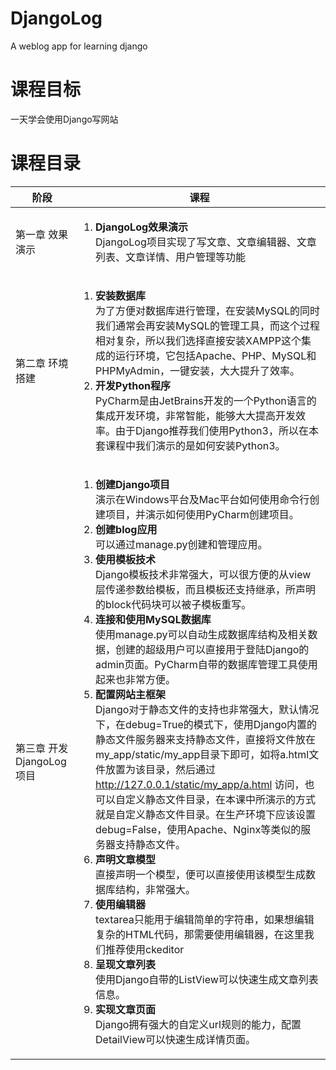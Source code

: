 # DjangoLog
A weblog app for learning django

# 课程目标  

一天学会使用Django写网站

# 课程目录 

| 阶段 | 课程 |
| --- | --- |
| 第一章 效果演示 | <ol><li>**DjangoLog效果演示**<div>DjangoLog项目实现了写文章、文章编辑器、文章列表、文章详情、用户管理等功能</div></li></ol> |
| 第二章 环境搭建 | <ol><li>**安装数据库**<div>为了方便对数据库进行管理，在安装MySQL的同时我们通常会再安装MySQL的管理工具，而这个过程相对复杂，所以我们选择直接安装XAMPP这个集成的运行环境，它包括Apache、PHP、MySQL和PHPMyAdmin，一键安装，大大提升了效率。</div></li><li>**开发Python程序**<div>PyCharm是由JetBrains开发的一个Python语言的集成开发环境，非常智能，能够大大提高开发效率。由于Django推荐我们使用Python3，所以在本套课程中我们演示的是如何安装Python3。</div></li></ol>
| 第三章 开发DjangoLog项目 | <ol><li>**创建Django项目**<div>演示在Windows平台及Mac平台如何使用命令行创建项目，并演示如何使用PyCharm创建项目。</div></li><li>**创建blog应用**<div>可以通过manage.py创建和管理应用。</div></li><li>**使用模板技术**<div>Django模板技术非常强大，可以很方便的从view层传递参数给模板，而且模板还支持继承，所声明的block代码块可以被子模板重写。</div></li><li>**连接和使用MySQL数据库**<div>使用manage.py可以自动生成数据库结构及相关数据，创建的超级用户可以直接用于登陆Django的admin页面。PyCharm自带的数据库管理工具使用起来也非常方便。</div></li><li>**配置网站主框架**<div>Django对于静态文件的支持也非常强大，默认情况下，在debug=True的模式下，使用Django内置的静态文件服务器来支持静态文件，直接将文件放在my_app/static/my_app目录下即可，如将a.html文件放置为该目录，然后通过 http://127.0.0.1/static/my_app/a.html 访问，也可以自定义静态文件目录，在本课中所演示的方式就是自定义静态文件目录。在生产环境下应该设置debug=False，使用Apache、Nginx等类似的服务器支持静态文件。</div></li><li>**声明文章模型**<div>直接声明一个模型，便可以直接使用该模型生成数据库结构，非常强大。</div></li><li>**使用编辑器**<div>textarea只能用于编辑简单的字符串，如果想编辑复杂的HTML代码，那需要使用编辑器，在这里我们推荐使用ckeditor</div></li><li>**呈现文章列表**<div>使用Django自带的ListView可以快速生成文章列表信息。</div></li><li>**实现文章页面**<div>Django拥有强大的自定义url规则的能力，配置DetailView可以快速生成详情页面。</div></li></ol> |

